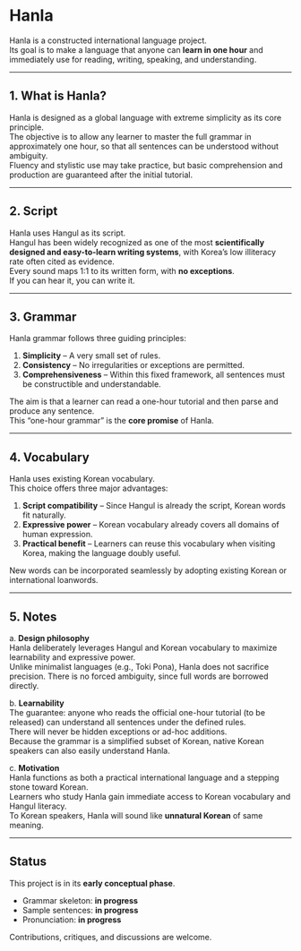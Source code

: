 # Hanla

Hanla is a constructed international language project.  
Its goal is to make a language that anyone can **learn in one hour** and immediately use for reading, writing, speaking, and understanding.

---

## 1. What is Hanla?
Hanla is designed as a global language with extreme simplicity as its core principle.  
The objective is to allow any learner to master the full grammar in approximately one hour, so that all sentences can be understood without ambiguity.  
Fluency and stylistic use may take practice, but basic comprehension and production are guaranteed after the initial tutorial.

---

## 2. Script
Hanla uses Hangul as its script.  
Hangul has been widely recognized as one of the most **scientifically designed and easy-to-learn writing systems**, with Korea’s low illiteracy rate often cited as evidence.  
Every sound maps 1:1 to its written form, with **no exceptions**.  
If you can hear it, you can write it.

---

## 3. Grammar
Hanla grammar follows three guiding principles:
1. **Simplicity** – A very small set of rules.
2. **Consistency** – No irregularities or exceptions are permitted.
3. **Comprehensiveness** – Within this fixed framework, all sentences must be constructible and understandable.  

The aim is that a learner can read a one-hour tutorial and then parse and produce any sentence.  
This “one-hour grammar” is the **core promise** of Hanla.

---

## 4. Vocabulary
Hanla uses existing Korean vocabulary.  
This choice offers three major advantages:
1. **Script compatibility** – Since Hangul is already the script, Korean words fit naturally.  
2. **Expressive power** – Korean vocabulary already covers all domains of human expression.  
3. **Practical benefit** – Learners can reuse this vocabulary when visiting Korea, making the language doubly useful.  

New words can be incorporated seamlessly by adopting existing Korean or international loanwords.  

---

## 5. Notes
a. **Design philosophy**  
Hanla deliberately leverages Hangul and Korean vocabulary to maximize learnability and expressive power.  
Unlike minimalist languages (e.g., Toki Pona), Hanla does not sacrifice precision. There is no forced ambiguity, since full words are borrowed directly.  

b. **Learnability**  
The guarantee: anyone who reads the official one-hour tutorial (to be released) can understand all sentences under the defined rules.  
There will never be hidden exceptions or ad-hoc additions.  
Because the grammar is a simplified subset of Korean, native Korean speakers can also easily understand Hanla.  

c. **Motivation**  
Hanla functions as both a practical international language and a stepping stone toward Korean.  
Learners who study Hanla gain immediate access to Korean vocabulary and Hangul literacy.  
To Korean speakers, Hanla will sound like **unnatural Korean** of same meaning.

---

## Status
This project is in its **early conceptual phase**.  
- Grammar skeleton: **in progress**  
- Sample sentences: **in progress**
- Pronunciation: **in progress**

Contributions, critiques, and discussions are welcome.

